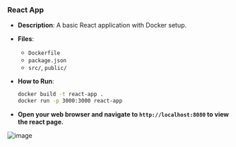 ### React App
- **Description**: A basic React application with Docker setup.
- **Files**:
  - `Dockerfile`
  - `package.json`
  - `src/`, `public/`
- **How to Run**:
  ```bash
  docker build -t react-app .
  docker run -p 3000:3000 react-app
  ```

- **Open your web browser and navigate to `http://localhost:8080` to view the react page.**

![image](https://github.com/user-attachments/assets/122632f4-9151-4506-9695-fa30caf14c20)
